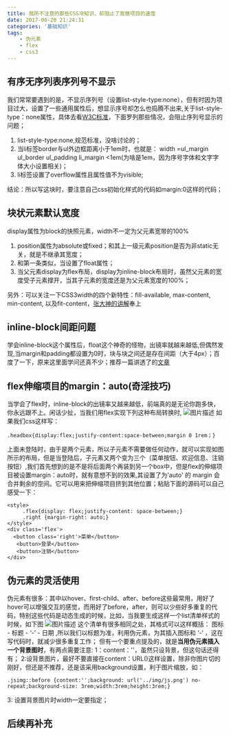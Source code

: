 ```yaml
---
title: 我所不注意的那些CSS冷知识，却阻止了我做项目的速度
date: 2017-06-20 21:24:31
categories: '基础知识'
tags:
    - 伪元素
    - flex
    - css3
---
```

## 有序无序列表序列号不显示 ##
我们常常要遇到的是，不显示序列号（设置list-style-type:none），但有时因为项目过大，设置了一些通用属性后，想显示序号却怎么也捣腾不出来,关于list-style-type：none属性，具体去看[W3C标准][1]，下面罗列那些情况，会阻止序列号显示的问题；
1. list-style-type:none,规范标准，没啥讨论的；
1. 当li标签border与ul外边框距离小于1em时，也就是：
width =ul_margin   ul_border   ul_padding   li_margin <1em(为啥是1em，因为序号字体和文字字体大小设置相关)；
1. li标签设置了overflow属性且属性值不为visible;

结论：所以写这块时，要注意自己css初始化样式的代码如margin:0这样的代码；
## 块状元素默认宽度 ##
display属性为block的快照元素，width不一定为父元素宽带的100%

1. position属性为absolute或fixed；和其上一级元素position是否为非static无关，就是不继承其宽度；
1. 和第一条类似，当设置了float属性；
1. 当父元素display为flex布局，display为inline-block布局时，虽然父元素的宽度受子元素撑开，当其子元素的宽度还是为父元素宽度的100%；

另外：可以关注一下CSS3width的四个新特性：fill-available, max-content, min-content, 以及fit-content，[张大神的讲解][2]奉上
## inline-block间距问题 ##
学会inline-block这个属性后，float这个神奇的怪物，出镜率就越来越低,但偶然发现,当margin和padding都设置为0时，块与块之间还是存在间距（大于4px）；百度了一下，原来这里面学问还真不少；推荐一篇讲透了的[文章][3]

## flex伸缩项目的margin：auto(奇淫技巧) ##
当学会了flex时，inline-block的出镜率又越来越低，前端真的是无论你跑多快，你永远跟不上。闲话少扯，当我们用flex实现下列这种布局转换时,
![图片描述][4]
如果我们css这样写：

    .headbox{display:flex;justify-content:space-between;margin 0 1rem；}
上面未登陆时，由于是两个元素，所以子元素不需要做任何动作，就可以实现如图所示的布局，但是当登陆后，子元素又两个变为三个（菜单按钮、欢迎信息、注销按钮）,我们首先想到的是不是将后面两个再装到另一个box中，但是flex的伸缩项目被设置margin：auto时，就有意想不到的效果,其设置了为'auto' 的 margin 会合并剩余的空间。它可以用来把伸缩项目挤到其他位置；粘贴下面的源码可以自己感受一下：

    <style>
         .flex{display: flex;justify-content: space-between;}
         .right {margin-right: auto;}
    </style>
    <div class='flex'>
      <button class='right'>菜单</button>
       <button>登录</button>
       <button>注销</button>
    </div>

## 伪元素的灵活使用 ##
伪元素有很多：其中以hover、first-child、after、before这些最常用，用好了hover可以增强交互的感觉，而用好了before，after，则可以少些好多重复的代码，特别这些代码是动态生成的时候，比如，当我要生成这样一个list清单样式的时候，如下图
![图片描述][5]
这个清单有很多相同之处，其格式可以这样概括： 图标 - 标题 - ‘-’ - 日期 ,所以我们以标题为准，利用伪元素，为其插入图标和 ‘-’ ，这在写代码时，就减少很多重复工作； 但有一个要重点提及的，就是**当用伪元素插入一个背景图时**，有两点需要注意:
1：content：''，虽然只设背景，但这句话还得有；
2:设背景图片，最好不要直接在content：URL()这样设置，除非你图片切的刚好，但还是不推荐，还是该采用background设置，利于图片缩放，如：

    .jsimg::before {content:'';background: url('../img/js.png') no-repeat;background-size: 3rem;width:3rem;height:3rem;}
3: 设置背景图片时width一定要指定；

## 后续再补充 ##
  [1]: http://www.w3school.com.cn/cssref/pr_list-style-type.asp
  [2]: http://www.zhangxinxu.com/wordpress/2016/05/css3-width-max-contnet-min-content-fit-content/
  [3]: http://www.w3cplus.com/css/fighting-the-space-between-inline-block-elements
  [4]: https://sfault-image.b0.upaiyun.com/118/004/1180040012-59707e3a23bb0
  [5]: https://sfault-image.b0.upaiyun.com/413/935/4139356578-5970864c1e278